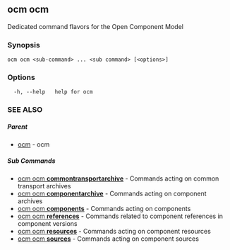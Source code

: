 ## ocm ocm

Dedicated command flavors for the Open Component Model

### Synopsis

```
ocm ocm <sub-command> ... <sub command> [<options>]
```

### Options

```
  -h, --help   help for ocm
```

### SEE ALSO

##### Parent

* [ocm](ocm.md)	 - ocm


##### Sub Commands

* [ocm ocm <b>commontransportarchive</b>](ocm_ocm_commontransportarchive.md)	 - Commands acting on common transport archives
* [ocm ocm <b>componentarchive</b>](ocm_ocm_componentarchive.md)	 - Commands acting on component archives
* [ocm ocm <b>components</b>](ocm_ocm_components.md)	 - Commands acting on components
* [ocm ocm <b>references</b>](ocm_ocm_references.md)	 - Commands related to component references in component versions
* [ocm ocm <b>resources</b>](ocm_ocm_resources.md)	 - Commands acting on component resources
* [ocm ocm <b>sources</b>](ocm_ocm_sources.md)	 - Commands acting on component sources

